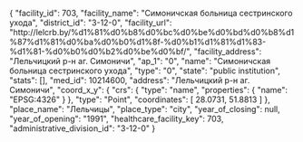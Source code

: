 {
    "facility_id": 703,
    "facility_name": "Симоничская больница сестринского ухода",
    "district_id": "3-12-0",
    "facility_url": "http:\/\/lelcrb.by\/%d1%81%d0%b8%d0%bc%d0%be%d0%bd%d0%b8%d1%87%d1%81%d0%ba%d0%b0%d1%8f-%d0%b1%d1%81%d1%83-%d1%81-%d0%b0%d0%b2%d0%be%d0%bf\/",
    "facility_address": "Лельчицкий р-н аг. Симоничи",
    "ap_1": "0",
    "name": "Симоничская больница сестринского ухода",
    "type": "0",
    "state": "public institution",
    "stats": [],
    "med_id": 10214600,
    "address": "Лельчицкий р-н аг. Симоничи",
    "coord_x_y": {
        "crs": {
            "type": "name",
            "properties": {
                "name": "EPSG:4326"
            }
        },
        "type": "Point",
        "coordinates": [
            28.0731,
            51.8813
        ]
    },
    "place_name": "Лельчицы",
    "place_type": "city",
    "year_of_closing": null,
    "year_of_opening": "1991",
    "healthcare_facility_key": 703,
    "administrative_division_id": "3-12-0"
}